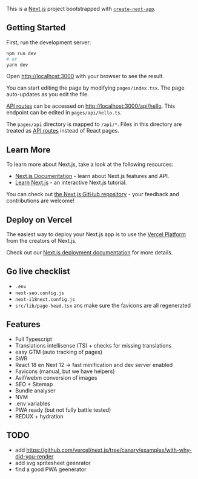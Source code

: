 This is a [Next.js](https://nextjs.org/) project bootstrapped with [`create-next-app`](https://github.com/vercel/next.js/tree/canary/packages/create-next-app).

## Getting Started

First, run the development server:

```bash
npm run dev
# or
yarn dev
```

Open [http://localhost:3000](http://localhost:3000) with your browser to see the result.

You can start editing the page by modifying `pages/index.tsx`. The page auto-updates as you edit the file.

[API routes](https://nextjs.org/docs/api-routes/introduction) can be accessed on [http://localhost:3000/api/hello](http://localhost:3000/api/hello). This endpoint can be edited in `pages/api/hello.ts`.

The `pages/api` directory is mapped to `/api/*`. Files in this directory are treated as [API routes](https://nextjs.org/docs/api-routes/introduction) instead of React pages.

## Learn More

To learn more about Next.js, take a look at the following resources:

- [Next.js Documentation](https://nextjs.org/docs) - learn about Next.js features and API.
- [Learn Next.js](https://nextjs.org/learn) - an interactive Next.js tutorial.

You can check out [the Next.js GitHub repository](https://github.com/vercel/next.js/) - your feedback and contributions are welcome!

## Deploy on Vercel

The easiest way to deploy your Next.js app is to use the [Vercel Platform](https://vercel.com/new?utm_medium=default-template&filter=next.js&utm_source=create-next-app&utm_campaign=create-next-app-readme) from the creators of Next.js.

Check out our [Next.js deployment documentation](https://nextjs.org/docs/deployment) for more details.

## Go live checklist

- `.env`
- `next-seo.config.js`
- `next-i18next.config.js`
- `src/lib/page-head.tsx` ans make sure the favicons are all regenerated

## Features

- Full Typescript
- Translations intellisense (TS) + checks for missing translations
- easy GTM (auto tracking of pages)
- SWR
- React 18 en Next 12 -> fast minification and dev server enabled
- Favicons (manual, but we have helpers)
- Avif/webm conversion of images
- SEO + Sitemap
- Bundle analyser
- NVM
- .env variables
- PWA ready (but not fully battle tested)
- REDUX + hydration

## TODO

- add <https://github.com/vercel/next.js/tree/canary/examples/with-why-did-you-render>
- add svg spritesheet geenrator
- find a good PWA geenerator
